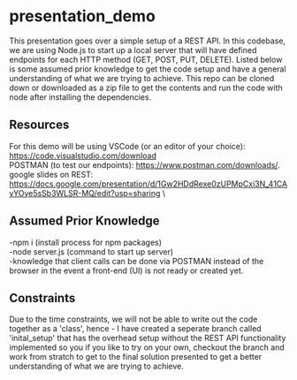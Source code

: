 # presentation_demo
This presentation goes over a simple setup of a REST API. In this codebase, we are using Node.js to start up a local server that will have defined endpoints for each HTTP method (GET, POST, PUT, DELETE). Listed below is some assumed prior knowledge to get the code setup and have a general understanding of what we are trying to achieve. This repo can be cloned down or downloaded as a zip file to get the contents and run the code with node after installing the dependencies. 

## Resources
For this demo will be using VSCode (or an editor of your choice): https://code.visualstudio.com/download \
POSTMAN (to test our endpoints): https://www.postman.com/downloads/. \
google slides on REST: https://docs.google.com/presentation/d/1Gw2HDdRexe0zUPMpCxi3N_41CAyYOye5sSb3WLSR-MQ/edit?usp=sharing \

## Assumed Prior Knowledge
-npm i (install process for npm packages) \
-node server.js (command to start up server) \
-knowledge that client calls can be done via POSTMAN instead of the browser in the event a front-end (UI) is not ready or created yet.

## Constraints
Due to the time constraints, we will not be able to write out the code together as a 'class', hence - I have created a seperate branch called 'inital_setup' that has the overhead setup without the REST API functionality implemented so you if you like to try on your own, checkout the branch and work from stratch to get to the final solution presented to get a better understanding of what we are trying to achieve.
